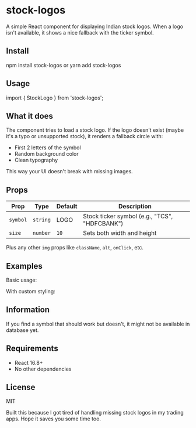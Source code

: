 # stock-logos

A simple React component for displaying Indian stock logos. When a logo isn't available, it shows a nice fallback with the ticker symbol.

## Install

npm install stock-logos
        or
yarn add stock-logos

## Usage

import { StockLogo } from 'stock-logos';

<StockLogo symbol="TCS" size={40} />


## What it does

The component tries to load a stock logo. If the logo doesn't exist (maybe it's a typo or unsupported stock), it renders a fallback circle with:

- First 2 letters of the symbol
- Random background color
- Clean typography

This way your UI doesn't break with missing images.

## Props

|   Prop    |   Type   |  Default |                   Description                  |
|-----------|----------|----------|------------------------------------------------|
|  `symbol` | `string` |    LOGO  |  Stock ticker symbol (e.g., "TCS", "HDFCBANK") |
|  `size`   | `number` |   `10`   | Sets both width and height                     |

Plus any other `img` props like `className`, `alt`, `onClick`, etc.

## Examples

Basic usage:

<StockLogo symbol="WIPRO" size={48} />

With custom styling:

<StockLogo 
  symbol="TATAMOTORS" 
  size={60} 
  className="rounded-lg shadow-md hover:scale-105 transition-transform"
  alt="Tata Motors logo"
/>

## Information

If you find a symbol that should work but doesn't, it might not be available in database yet.

## Requirements

- React 16.8+
- No other dependencies

## License

MIT

Built this because I got tired of handling missing stock logos in my trading apps. Hope it saves you some time too.